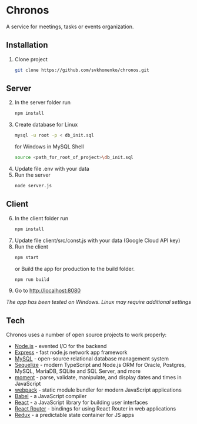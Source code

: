 # Chronos

A service for meetings, tasks or events organization.

## Installation

1. Clone project 
    ```sh
    git clone https://github.com/svkhomenko/chronos.git
    ```
## Server
2. In the server folder run
    ```sh
    npm install
    ```
3. Create database
    for Linux
    ```sh
    mysql -u root -p < db_init.sql
    ```
    for Windows in MySQL Shell
    ```sh
    source <path_for_root_of_project>\db_init.sql
    ```
4. Update file .env with your data
5. Run the server
    ```sh
    node server.js
    ```
## Client
6. In the client folder run
    ```sh
    npm install
    ```
7. Update file client/src/const.js with your data (Google Cloud API key)
8. Run the client
    ```sh
    npm start
    ```
    or
    Build the app for production to the build folder.
    ```sh
    npm run build
    ```  
9. Go to [http://localhost:8080](http://localhost:8080)

*The app has been tested on Windows. Linux may require additional settings*

## Tech

Chronos uses a number of open source projects to work properly:

- [Node.js](https://nodejs.org/en/) - evented I/O for the backend
- [Express](https://expressjs.com/) - fast node.js network app framework 
- [MySQL](https://www.mysql.com/) - open-source relational database management system 
- [Sequelize](https://sequelize.org/) - modern TypeScript and Node.js ORM for Oracle, Postgres, MySQL, MariaDB, SQLite and SQL Server, and more
- [moment](https://momentjs.com/) - parse, validate, manipulate, and display dates and times in JavaScript
- [webpack](https://webpack.js.org/) - static module bundler for modern JavaScript applications
- [Babel](https://babeljs.io/) - a JavaScript compiler
- [React](https://reactjs.org/) - a JavaScript library for building user interfaces
- [React Router](https://reactrouter.com/en/main) - bindings for using React Router in web applications
- [Redux](https://redux.js.org/) - a predictable state container for JS apps

